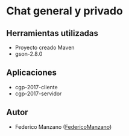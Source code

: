 # Chat general y privado
## Herramientas utilizadas
* Proyecto creado Maven
* gson-2.8.0
## Aplicaciones
* cgp-2017-cliente
* cgp-2017-servidor
## Autor
* Federico Manzano ([FedericoManzano](https://github.com/FedericoManzano))
